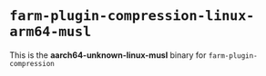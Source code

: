 # `farm-plugin-compression-linux-arm64-musl`

This is the **aarch64-unknown-linux-musl** binary for `farm-plugin-compression`
